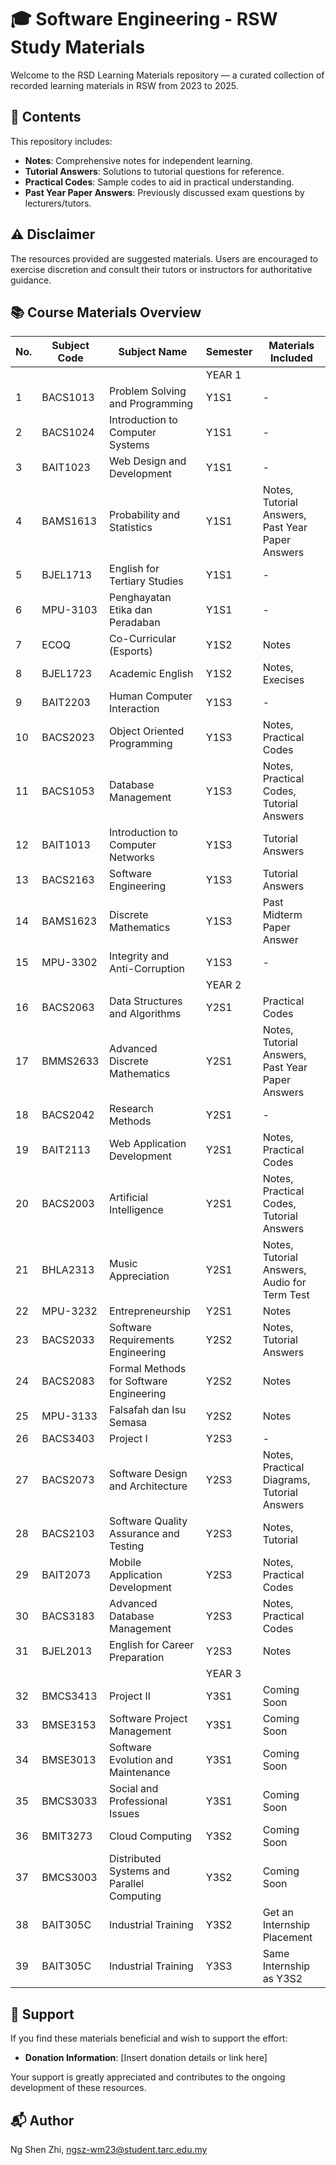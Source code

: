 # 🎓 Software Engineering - RSW Study Materials

Welcome to the RSD Learning Materials repository — a curated collection of recorded learning materials in RSW from 2023 to 2025. 

## 📁 Contents

This repository includes:

- **Notes**: Comprehensive notes for independent learning.
- **Tutorial Answers**: Solutions to tutorial questions for reference.
- **Practical Codes**: Sample codes to aid in practical understanding.
- **Past Year Paper Answers**: Previously discussed exam questions by lecturers/tutors.

## ⚠️ Disclaimer

The resources provided are suggested materials. Users are encouraged to exercise discretion and consult their tutors or instructors for authoritative guidance.

## 📚 Course Materials Overview
| No. | Subject Code | Subject Name                               | Semester | Materials Included                                |
|-----|--------------|--------------------------------------------|----------|---------------------------------------------------|
|     |              |                                            | YEAR 1   |                                                   |
| 1   | BACS1013     | Problem Solving and Programming            | Y1S1     | -                                                 |
| 2   | BACS1024     | Introduction to Computer Systems           | Y1S1     | -                                                 |
| 3   | BAIT1023     | Web Design and Development                 | Y1S1     | -                                                 |
| 4   | BAMS1613     | Probability and Statistics                 | Y1S1     | Notes, Tutorial Answers, Past Year Paper Answers  |
| 5   | BJEL1713     | English for Tertiary Studies               | Y1S1     | -                                                 |
| 6   | MPU-3103     | Penghayatan Etika dan Peradaban            | Y1S1     | -                                                 |
| 7   | ECOQ         | Co-Curricular (Esports)                    | Y1S2     | Notes                                             |
| 8   | BJEL1723     | Academic English                           | Y1S2     | Notes, Execises                                   |
| 9   | BAIT2203     | Human Computer Interaction                 | Y1S3     | -                                                 |
| 10  | BACS2023     | Object Oriented Programming                | Y1S3     | Notes, Practical Codes                            |
| 11  | BACS1053     | Database Management                        | Y1S3     | Notes, Practical Codes, Tutorial Answers          |
| 12  | BAIT1013     | Introduction to Computer Networks          | Y1S3     | Tutorial Answers                                  |
| 13  | BACS2163     | Software Engineering                       | Y1S3     | Tutorial Answers                                  |
| 14  | BAMS1623     | Discrete Mathematics                       | Y1S3     | Past Midterm Paper Answer                         |
| 15  | MPU-3302     | Integrity and Anti-Corruption              | Y1S3     | -                                                 |
|     |              |                                            | YEAR 2   |                                                   |
| 16  | BACS2063     | Data Structures and Algorithms             | Y2S1     | Practical Codes                                   |
| 17  | BMMS2633     | Advanced Discrete Mathematics              | Y2S1     | Notes, Tutorial Answers, Past Year Paper Answers  |
| 18  | BACS2042     | Research Methods                           | Y2S1     | -                                                 |
| 19  | BAIT2113     | Web Application Development                | Y2S1     | Notes, Practical Codes                            |
| 20  | BACS2003     | Artificial Intelligence                    | Y2S1     | Notes, Practical Codes, Tutorial Answers          |
| 21  | BHLA2313     | Music Appreciation                         | Y2S1     | Notes, Tutorial Answers, Audio for Term Test      |
| 22  | MPU-3232     | Entrepreneurship                           | Y2S1     | Notes                                             |
| 23  | BACS2033     | Software Requirements Engineering          | Y2S2     | Notes, Tutorial Answers                           |
| 24  | BACS2083     | Formal Methods for Software Engineering    | Y2S2     | Notes                                             |
| 25  | MPU-3133     | Falsafah dan Isu Semasa                    | Y2S2     | Notes                                             |
| 26  | BACS3403     | Project I                                  | Y2S3     | -                                                 |
| 27  | BACS2073     | Software Design and Architecture           | Y2S3     | Notes, Practical Diagrams, Tutorial Answers       |
| 28  | BACS2103     | Software Quality Assurance and Testing     | Y2S3     | Notes, Tutorial                                   |
| 29  | BAIT2073     | Mobile Application Development             | Y2S3     | Notes, Practical Codes                            |
| 30  | BACS3183     | Advanced Database Management               | Y2S3     | Notes, Practical Codes                            |
| 31  | BJEL2013     | English for Career Preparation             | Y2S3     | Notes                                             |
|     |              |                                            | YEAR 3   |                                                   |
| 32  | BMCS3413     | Project II                                 | Y3S1     | Coming Soon                                       |
| 33  | BMSE3153     | Software Project Management                | Y3S1     | Coming Soon                                       |
| 34  | BMSE3013     | Software Evolution and Maintenance         | Y3S1     | Coming Soon                                       |
| 35  | BMCS3033     | Social and Professional Issues             | Y3S1     | Coming Soon                                       |
| 36  | BMIT3273     | Cloud Computing                            | Y3S2     | Coming Soon                                       |
| 37  | BMCS3003     | Distributed Systems and Parallel Computing | Y3S2     | Coming Soon                                       |
| 38  | BAIT305C     | Industrial Training                        | Y3S2     | Get an Internship Placement                       |
| 39  | BAIT305C     | Industrial Training                        | Y3S3     | Same Internship as Y3S2                           |

## 💖 Support

If you find these materials beneficial and wish to support the effort:

- **Donation Information**: [Insert donation details or link here]

Your support is greatly appreciated and contributes to the ongoing development of these resources.

## 📬 Author

Ng Shen Zhi, ngsz-wm23@student.tarc.edu.my




